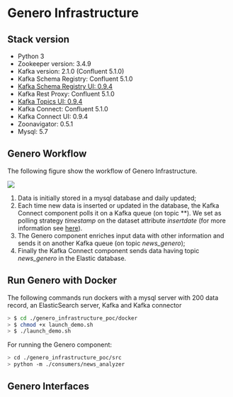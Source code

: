 # Genero Infrastructure

## Stack version
- Python 3
- Zookeeper version: 3.4.9
- Kafka version: 2.1.0 (Confluent 5.1.0)
- Kafka Schema Registry: Confluent 5.1.0
- [Kafka Schema Registry UI: 0.9.4](https://github.com/Landoop/schema-registry-ui)
- Kafka Rest Proxy: Confluent 5.1.0
- [Kafka Topics UI: 0.9.4](https://github.com/Landoop/kafka-topics-ui)
- Kafka Connect: Confluent 5.1.0
- Kafka Connect UI: 0.9.4
- Zoonavigator: 0.5.1
- Mysql: 5.7

## Genero Workflow

The following figure show the workflow of Genero Infrastructure.

![](https://github.com/fabiana001/wallaroo_kafka_example/blob/master/imgs/genero_workflow.png)
1. Data is initially stored in a mysql database and daily updated;
2. Each time new data is inserted or updated in the database, the Kafka Connect component polls it on a Kafka queue (on topic **). We set as polling strategy *timestamp* on the dataset attribute *insertdate* (for more information see [here](https://docs.confluent.io/current/connect/kafka-connect-jdbc/source-connector/source_config_options.html)).
3. The Genero component enriches input data with other information and sends it on another Kafka queue (on topic *news_genero*);
4. Finally the Kafka Connect component sends data having topic *news_genero* in the Elastic database.

## Run Genero with Docker

The following commands run dockers with a mysql server with 200 data record, an ElasticSearch server, Kafka and Kafka connector
```bash
> $ cd ./genero_infrastructure_poc/docker
> $ chmod +x launch_demo.sh
> $ ./launch_demo.sh
```
For running the Genero component:
```bash
> cd ./genero_infrastructure_poc/src
> python -m ./consumers/news_analyzer
```

## Genero Interfaces
